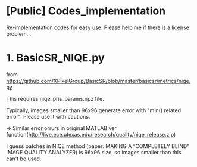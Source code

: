 # [Public] Codes_implementation
Re-implementation codes for easy use. Please help me if there is a license problem...

# 1. BasicSR_NIQE.py
from https://github.com/XPixelGroup/BasicSR/blob/master/basicsr/metrics/niqe.py

This requires niqe_pris_params.npz file.

Typically, images smaller than 96x96 generate error with "min() related error". Please use it with cautions.

-> Similar error orrurs in original MATLAB ver function(http://live.ece.utexas.edu/research/quality/niqe_release.zip)

   I guess patches in NIQE method (paper: MAKING A “COMPLETELY BLIND” IMAGE QUALITY ANALYZER) is 96x96 size, so images smaller than this can't be used.
